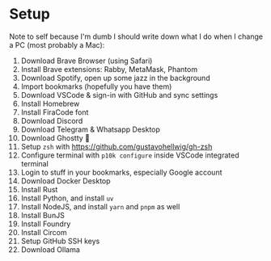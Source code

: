 # Setup

Note to self because I'm dumb I should write down what I do when I change a PC (most probably a Mac):

1. Download Brave Browser (using Safari)
1. Install Brave extensions: Rabby, MetaMask, Phantom
1. Download Spotify, open up some jazz in the background
1. Import bookmarks (hopefully you have them)
1. Download VSCode & sign-in with GitHub and sync settings
1. Install Homebrew
1. Install FiraCode font
1. Download Discord
1. Download Telegram & Whatsapp Desktop
1. Download Ghostty 👻
1. Setup `zsh` with <https://github.com/gustavohellwig/gh-zsh>
1. Configure terminal with `p10k configure` inside VSCode integrated terminal
1. Login to stuff in your bookmarks, especially Google account
1. Download Docker Desktop
1. Install Rust
1. Install Python, and install `uv`
1. Install NodeJS, and install `yarn` and `pnpm` as well
1. Install BunJS
1. Install Foundry
1. Install Circom
1. Setup GitHub SSH keys
1. Download Ollama

